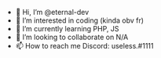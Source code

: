 - 👋 Hi, I’m @eternal-dev
- 👀 I’m interested in coding (kinda obv fr)
- 🌱 I’m currently learning PHP, JS
- 💞️ I’m looking to collaborate on N/A
- 📫 How to reach me Discord: useless.#1111

<!---
eternal-dev/eternal-dev is a ✨ special ✨ repository because its `README.md` (this file) appears on your GitHub profile.
You can click the Preview link to take a look at your changes.
--->
